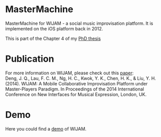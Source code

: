 # MasterMachine
MasterMachine for WIJAM - a social music improvisation platform. It is implemented on the iOS platform back in 2012.

This is part of the Chapter 4 of my [PhD thesis](https://github.com/tangkk/phd-thesis-junqi-deng)

# Publication
For more information on WIJAM, please check out this [paper](http://www.tangkk.net/me/paper/WIJAM-NIME2014.pdf):<br/>
Deng, J. Q., Lau, F. C. M., Ng, H. C., Kwok, Y. K., Chen, H. K., & Liu, Y. H. (2014). WIJAM: A Mobile Collaborative Improvisation Platform under Master-Players Paradigm. In Proceedings of the 2014 International Conference on New Interfaces for Musical Expression, London, UK.

# Demo
Here you could find a [demo](http://www.tangkk.net/) of WIJAM.
